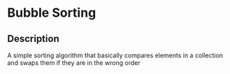 # Bubble Sorting

## Description

A simple sorting algorithm that basically compares elements in a collection and swaps them if they are
in the wrong order
